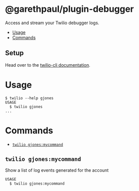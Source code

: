 @garethpaul/plugin-debugger
========================

Access and stream your Twilio debugger logs.

<!-- toc -->
* [Usage](#usage)
* [Commands](#commands)
<!-- tocstop -->
## Setup

Head over to the [twilio-cli documentation](https://www.twilio.com/docs/twilio-cli/quickstart).

# Usage

```sh-session
$ twilio --help gjones
USAGE
  $ twilio gjones
...
```

# Commands
<!-- commands -->
* [`twilio gjones:mycommand`](#twilio-gjonesmycommand)

## `twilio gjones:mycommand`

Show a list of log events generated for the account

```
USAGE
  $ twilio gjones:mycommand
```
<!-- commandsstop -->
